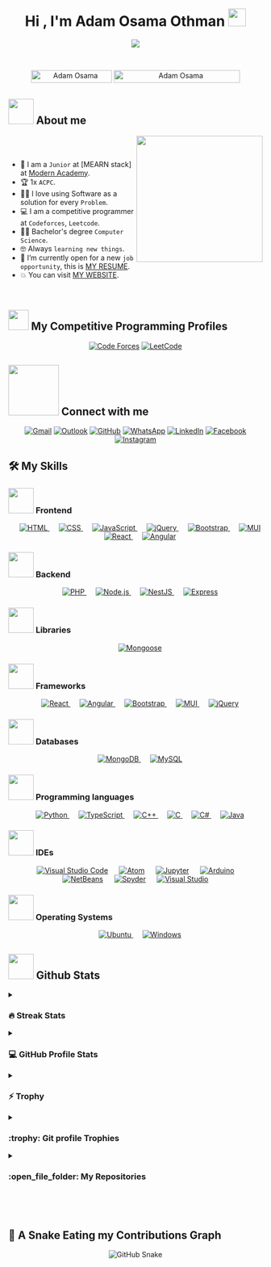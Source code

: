 
<h1 align="center">Hi , I'm Adam Osama Othman <img src="https://media.giphy.com/media/hvRJCLFzcasrR4ia7z/giphy.gif" width="35"></h1>

<p align="center">
  <a href="https://github.com/DenverCoder1/readme-typing-svg"><img src="https://readme-typing-svg.herokuapp.com?font=Time+New+Roman&color=%23C8BE25&size=25&center=true&vCenter=true&width=600&height=100&lines=MERN+Stack+Developer;Computer+Science+Student;Graduated+from+Modern+Academy;Competitive+Programmer;1x+ACPC;Received+Sponsorship+from+Orange+Digital+Center+for+Graduation+Project;Graduated+from+ITI+4-Months+MERN+Stack;Received+Excellent+in+Graduation+Project;Graduation+Project:+Predict+Air+Quality+and+Detect+Illness+in+Specific+Area;Always+Learning+New+Things"></a>
</p>

<br>

<p align="center"> 
	<img src="https://komarev.com/ghpvc/?username=adamosama9080&label=Profile%20views&color=0047AB&style=plastic?" alt="Adam Osama" height=25px, width=160px/> 
	<!---
		<a href = "https://commits.top/egypt.html" target="_blank">
			<img src="https://aktive.tk/egypt/7oSkaaa?color=red" alt="Most Active Users" target="_blank" height=25px, width=250px/> 
		</a>
	-->
	<a href = "https://commits.top/egypt.html" target="_blank">
		<img src="https://enfsgag3ayy6w9q.m.pipedream.net/&style=plastic" alt="Adam Osama" target="_blank" height=25px, width=250px/> 
	</a>

</p>

## <picture><img src = "https://github.com/7oSkaaa/7oSkaaa/blob/main/Images/about_me.gif?raw=true" width = 50px></picture> About me

<picture> <img align="right" src="https://github.com/7oSkaaa/7oSkaaa/blob/main/Images/Right_Side.gif?raw=true" width = 250px></picture>

<br><br>

- :school: I am a `Junior` at [MEARN stack] at [Modern Academy](https://mng.modern-academy.edu.eg/).
- :trophy: 1x `ACPC`.
- :technologist: I love using Software as a solution for every `Problem`.
- :computer: I am a competitive programmer at `Codeforces`, `Leetcode`.
- :student: Bachelor's degree `Computer Science`.
- :nerd_face: Always `learning new things`.
- :thinking: I’m currently open for a new `job opportunity`, this is [MY RESUME](https://csmodernacademyedu-my.sharepoint.com/:b:/g/personal/adam120000067_cs_modern-academy_edu_eg/Edss2X9CkxlHrZVUoCIteesB_TqF4I6Y1xseZ75GLpDI5w?e=XggCrN).
- :boom: You can visit [MY WEBSITE](https://github.com/AdamOsama9080).
<br>



## <picture> <img src="https://github.com/7oSkaaa/7oSkaaa/blob/main/Images/competitive_programming_profile.png?raw=true" width=40> </picture> My Competitive Programming Profiles

<p align="center">
  <a href="https://codeforces.com/profile/adamosama9080"><img src="https://img.icons8.com/external-tal-revivo-shadow-tal-revivo/50/000000/external-codeforces-programming-competitions-and-contests-programming-community-logo-shadow-tal-revivo.png" alt="Code Forces"/></a>
	<a href="https://leetcode.com/7oSkaa/"><img src="https://img.icons8.com/external-tal-revivo-shadow-tal-revivo/50/000000/external-level-up-your-coding-skills-and-quickly-land-a-job-logo-shadow-tal-revivo.png" alt="LeetCode"/></a>
</p>

## <picture> <img src="https://github.com/7oSkaaa/7oSkaaa/blob/main/Images/Connect-with-me.gif?raw=true" width="100px"> </picture> Connect with me
<p align="center">
<a href="mailto:adamosama9080@gmail.com"><img src="https://img.shields.io/badge/gmail-%23EA4335.svg?style=plastic&logo=gmail&logoColor=white" alt="Gmail"/></a>
<a href="mailto:adamosama9080@outlook.com"><img src="https://img.shields.io/badge/outlook-%230078D4.svg?style=plastic&logo=microsoft-outlook&logoColor=white" alt="Outlook"/></a>
<a href="https://github.com/AdamOsama9080"><img src="https://img.shields.io/badge/github-%23181717.svg?style=plastic&logo=github&logoColor=white" alt="GitHub"/></a>
<a href="https://wa.me/0201112675750"><img src="https://img.shields.io/badge/whatsapp-%2325D366.svg?style=plastic&logo=whatsapp&logoColor=white" alt="WhatsApp"/></a>
<a href="https://www.linkedin.com/in/adamosama/"><img src="https://img.shields.io/badge/linkedin-%230A66C2.svg?style=plastic&logo=linkedin&logoColor=white" alt="LinkedIn"/></a>
<a href="https://www.facebook.com/adam.hamad.3348/"><img src="https://img.shields.io/badge/facebook-%231877F2.svg?style=plastic&logo=facebook&logoColor=white" alt="Facebook"/></a>
<a href="https://www.instagram.com/dooomaaa3/"><img src="https://img.shields.io/badge/instagram-%23E4405F.svg?style=plastic&logo=instagram&logoColor=white" alt="Instagram"/></a>

</p>

## 🛠️ My Skills

### <picture> <img src = "https://cdn.dribbble.com/users/320114/screenshots/2573716/media/e4f29b931ace5d8c9b6e65c34c3df38d.gif?raw=true" width = 50px>  </picture> Frontend

  <!-- <h3 align="center">Frontend</h3> -->
<p align="center">
  &emsp;
  <a href="https://developer.mozilla.org/en-US/docs/Web/HTML" target="_blank">
    <img alt="HTML" src="https://img.shields.io/badge/HTML%20-%23E34F26.svg?style=plastic&logo=html5&logoColor=white">
  </a>
  &emsp;
  <a href="https://developer.mozilla.org/en-US/docs/Web/CSS" target="_blank">
    <img alt="CSS" src="https://img.shields.io/badge/CSS%20-%231572B6.svg?style=plastic&logo=css3&logoColor=white">
  </a>
  &emsp;
  <a href="https://developer.mozilla.org/en-US/docs/Web/JavaScript" target="_blank">
    <img alt="JavaScript" src="https://img.shields.io/badge/JavaScript%20-%23F7DF1E.svg?style=plastic&logo=javascript&logoColor=black">
  </a>
  &emsp;
  <a href="https://jquery.com/" target="_blank">
    <img alt="jQuery" src="https://img.shields.io/badge/jQuery%20-%230769AD.svg?style=plastic&logo=jquery&logoColor=white">
  </a>
  &emsp;
  <a href="https://getbootstrap.com/" target="_blank">
    <img alt="Bootstrap" src="https://img.shields.io/badge/Bootstrap%20-%23563D7C.svg?style=plastic&logo=bootstrap&logoColor=white">
  </a>
  &emsp;
  <a href="https://mui.com/" target="_blank">
    <img alt="MUI" src="https://img.shields.io/badge/MUI-%230081CB.svg?style=plastic&logo=mui&logoColor=white">
  </a>
  &emsp;
  <a href="https://reactjs.org/" target="_blank">
    <img alt="React" src="https://img.shields.io/badge/React%20-%2320232a.svg?style=plastic&logo=react&logoColor=%2361DAFB">
  </a>
  &emsp;
  <a href="https://angular.io/" target="_blank">
    <img alt="Angular" src="https://img.shields.io/badge/Angular%20-%23DD0031.svg?style=plastic&logo=angular&logoColor=white">
  </a>
</p>


### <picture> <img src = "https://sagaratechnology.com/blog/wp-content/uploads/2021/07/The-Fundamentals-of-Front-End-and-Back-End-Development.gif?raw=true" width = 50px>  </picture> Backend
<!-- <h3 align="center">Backend</h3> -->
<p align="center">
  &emsp;
  <a href="https://www.php.net/" target="_blank">
    <img alt="PHP" src="https://img.shields.io/badge/PHP-%23777BB4.svg?style=plastic&logo=php&logoColor=white">
  </a>
  &emsp;
  <a href="https://nodejs.org/" target="_blank">
    <img alt="Node.js" src="https://img.shields.io/badge/Node.js%20-%23339933.svg?style=plastic&logo=node.js&logoColor=white">
  </a>
  &emsp;
  <a href="https://nestjs.com/" target="_blank">
    <img alt="NestJS" src="https://img.shields.io/badge/NestJS%20-%23E0234E.svg?style=plastic&logo=nestjs&logoColor=white">
  </a>
  &emsp;
  <a href="https://expressjs.com/" target="_blank">
    <img alt="Express" src="https://img.shields.io/badge/Express.js%20-%23404d59.svg?style=plastic&logo=express&logoColor=%2361DAFB">
  </a>
</p>

### <picture> <img src = "https://cdn.dribbble.com/users/320114/screenshots/2573716/media/e4f29b931ace5d8c9b6e65c34c3df38d.gif?raw=true" width = 50px>  </picture> Libraries
<p align="center">
  &emsp;
  <a href="https://mongoosejs.com/" target="_blank">
    <img alt="Mongoose" src="https://img.shields.io/badge/Mongoose%20-%23880000.svg?style=plastic&logo=mongoose&logoColor=white">
  </a>
</p>


### <picture> <img src = "https://res.cloudinary.com/rangle/image/upload/w_auto,q_auto,dpr_auto,f_auto/v1659119378/rangle.io/blogs/javascript-frameworks-the-year-of-convergence/feature-photo.gif?raw=true" width = 50px>  </picture> Frameworks
<p align="center">
  &emsp;
  <a href="https://reactjs.org/" target="_blank">
    <img alt="React" src="https://img.shields.io/badge/React%20-%2320232a.svg?style=plastic&logo=react&logoColor=%2361DAFB">
  </a>
  &emsp;
  <a href="https://angular.io/" target="_blank">
    <img alt="Angular" src="https://img.shields.io/badge/Angular%20-%23DD0031.svg?style=plastic&logo=angular&logoColor=white">
  </a>
  &emsp;
  <a href="https://getbootstrap.com/" target="_blank">
    <img alt="Bootstrap" src="https://img.shields.io/badge/Bootstrap%20-%23563D7C.svg?style=plastic&logo=bootstrap&logoColor=white">
  </a>
  &emsp;
  <a href="https://mui.com/" target="_blank">
    <img alt="MUI" src="https://img.shields.io/badge/MUI-%230081CB.svg?style=plastic&logo=mui&logoColor=white">
  </a>
  &emsp;
  <a href="https://jquery.com/" target="_blank">
    <img alt="jQuery" src="https://img.shields.io/badge/jQuery%20-%230769AD.svg?style=plastic&logo=jquery&logoColor=white">
  </a>
</p>

### <picture> <img src = "https://cdn.dribbble.com/users/24711/screenshots/3886002/media/cf7c84efc880bb82ca058f764833a073.gif?raw=true" width = 50px>  </picture> Databases
  <!-- <h3 align="center">Databases</h3> -->
<p align="center">
  &emsp;
  <a href="https://www.mongodb.com/" target="_blank">
    <img alt="MongoDB" src="https://img.shields.io/badge/MongoDB-%2347A248.svg?style=plastic&logo=mongodb&logoColor=white">
  </a>
  &emsp;
  <a href="https://www.mysql.com/" target="_blank">
    <img alt="MySQL" src="https://img.shields.io/badge/MySQL-%2300f.svg?style=plastic&logo=mysql&logoColor=white">
  </a>
</p>

### <picture> <img src = "https://github.com/7oSkaaa/7oSkaaa/blob/main/Images/Programming_Languages.gif?raw=true" width = 50px>  </picture> Programming languages
  <!-- <h3 align="center">Programming Languages</h3> -->
<p align="center">
  &emsp;
  <a href="https://www.python.org/" target="_blank">
    <img alt="Python" src="https://img.shields.io/badge/Python%20-%2314354C.svg?style=plastic&logo=python&logoColor=white">
  </a>
  &emsp;
  <a href="https://www.typescriptlang.org/" target="_blank">
    <img alt="TypeScript" src="https://img.shields.io/badge/TypeScript%20-%23007ACC.svg?style=plastic&logo=typescript&logoColor=white">
  </a>
  &emsp;
  <a href="https://www.w3schools.com/cpp/" target="_blank">
    <img alt="C++" src="https://img.shields.io/badge/C++%20-%2300599C.svg?style=plastic&logo=c%2B%2B&logoColor=white">
  </a>
  &emsp;
  <a href="https://www.cprogramming.com/" target="_blank">
    <img alt="C" src="https://img.shields.io/badge/C%20-%232370ED.svg?style=plastic&logo=c&logoColor=white">
  </a>
  &emsp;
  <a href="https://learn.microsoft.com/en-us/dotnet/csharp/" target="_blank">
    <img alt="C#" src="https://img.shields.io/badge/C%23%20-%23239120.svg?style=plastic&logo=c-sharp&logoColor=white">
  </a>
  &emsp;
  <a href="https://www.java.com" target="_blank">
    <img alt="Java" src="https://img.shields.io/badge/Java-%23007396.svg?style=plastic&logo=java&logoColor=white">
  </a>
</p>

### <picture> <img src="https://github.com/7oSkaaa/7oSkaaa/blob/main/Images/IDEs.gif?raw=true" width="50px"> </picture> IDEs

<p align="center">
  &emsp;
  <a href="#"><img alt="Visual Studio Code" src="https://img.shields.io/badge/Visual%20Studio%20Code-0078d7.svg?style=plastic&logo=visual-studio-code&logoColor=white"></a>
  &emsp;
  <a href="#"><img alt="Atom" src="https://img.shields.io/badge/atom-%2366595C.svg?&style=plastic&logo=atom&logoColor=white"></a>
  &emsp;
  <a href="#"><img alt="Jupyter" src="https://img.shields.io/badge/Jupyter-%23F37626.svg?&style=plastic&logo=jupyter&logoColor=white"></a>
  &emsp;
  <a href="#"><img alt="Arduino" src="https://img.shields.io/badge/Arduino-%2300979D.svg?&style=plastic&logo=arduino&logoColor=white"></a>
  &emsp;
  <a href="#"><img alt="NetBeans" src="https://img.shields.io/badge/NetBeans-%231B6AC6.svg?&style=plastic&logo=apache-netbeans-ide&logoColor=white"></a>
  &emsp;
  <a href="#"><img alt="Spyder" src="https://img.shields.io/badge/Spyder-%23FF0000.svg?&style=plastic&logo=spyder-ide&logoColor=white"></a>
  &emsp;
  <a href="#"><img alt="Visual Studio" src="https://img.shields.io/badge/Visual%20Studio-5C2D91.svg?style=plastic&logo=visual-studio&logoColor=white"></a>
</p>


### <picture> <img src = "https://github.com/7oSkaaa/7oSkaaa/raw/main/Images/OS.gif?raw=true" width = 50px>  </picture> Operating Systems
  <!-- <h3 align="center">Operating Systems</h3> -->
<p align="center">
  &emsp;
  <a href="https://ubuntu.com/" target="_blank">
    <img alt="Ubuntu" src="https://img.shields.io/badge/Ubuntu-%23E95420.svg?style=plastic&logo=ubuntu&logoColor=white">
  </a>
  &emsp;
  <a href="https://www.microsoft.com/en-us/windows" target="_blank">
    <img alt="Windows" src="https://img.shields.io/badge/Windows-%230078D6.svg?style=plastic&logo=windows&logoColor=white">
  </a>
</p>


## <picture> <img src = "https://github.com/7oSkaaa/7oSkaaa/blob/main/Images/Statistics.gif?raw=true" width = 50px>  </picture> Github Stats

<details><summary><h3> 🔥 Streak Stats</h3></summary>

<p align="center"><img src="https://github-readme-streak-stats.herokuapp.com/?user=adamosama9080&theme=tokyonight_duo" alt="adamosama9080" /></p>

</details>
  
<details><summary><h3>💻 GitHub Profile Stats</h3></summary>

----
	
<p align="center">
    <a href="https://github.com/anuraghazra/github-readme-stats">
	    <img alt="Adam's Github Stats" src="https://github-readme-stats.vercel.app/api?username=adamosama9080&show_icons=true&count_private=true&locale=en&theme=tokyonight&layout=compact" height="230px"/></a>
	  <img src="https://github-readme-stats.vercel.app/api/top-langs?username=adamosama9080&langs_count=10&show_icons=true&locale=en&theme=tokyonight" alt="adamosama9080" height="230px"/>
<br/>

  <b>Note:</b> Top languages is only a metric of the languages my public code consists of and doesn't reflect experience or skill level.
  </p>
</details>

<details>
  <summary><h3>⚡ Trophy</h3></summary>
  <p align="center">
    <img src="https://github-contributor-stats.vercel.app/api?username=adamosama9080&limit=5&theme=tokyonight&combine_all_yearly_contributions=true" alt="GitHub Contributor Stats" />
  </p>
</details>


<details>
  <summary><h3>:trophy: Git profile Trophies</h3></summary>

  ----

  <p align="center">
    <a href="https://github.com/ryo-ma/github-profile-trophy">
      <img src="https://github-profile-trophy.vercel.app/?username=adamosama9080&layout=compact&theme=tokyonight&column=4&margin-w=15&margin-h=15" alt="adamosama9080" />
    </a>
  </p>

  <!-- <p align="center">
    <a href="https://holopin.io/@adamosama9080">
      <img src="https://holopin.io/api/user/board?user=adamosama9080" alt="@Adam's Holopin board" />
    </a>
  </p> -->
</details>

<details><summary><h3> :open_file_folder: My Repositories </h3></summary>



<div>
  <p align="center">
	<a href="https://github.com/AdamOsama9080/Air-observer">
      		<img src="https://github-readme-stats.vercel.app/api/pin/?username=adamosama9080&repo=Air-observer&theme=tokyonight" alt="GitHub Stats" />
    	</a>
	<a href="https://github.com/AdamOsama9080/tours-and-travellers">
      		<img src="https://github-readme-stats.vercel.app/api/pin/?username=AdamOsama9080&repo=tours-and-travellers&theme=tokyonight" alt="GitHub Stats" />
    	</a>
    	<a href="https://github.com/AdamOsama9080/Event-Planning">
      		<img src="https://github-readme-stats.vercel.app/api/pin/?username=AdamOsama9080&repo=Event-Planning&theme=tokyonight" alt="GitHub Stats" />
    	</a>
    	<a href="https://github.com/AdamOsama9080/Furniture-E-Commerce">
      		<img src="https://github-readme-stats.vercel.app/api/pin/?username=AdamOsama9080&repo=Furniture-E-Commerce&theme=tokyonight" alt="GitHub Stats" />
    	</a>
    	<a href="https://github.com/AdamOsama9080/e-commerce">
      		<img src="https://github-readme-stats.vercel.app/api/pin/?username=AdamOsama9080&repo=e-commerce&theme=tokyonight" alt="GitHub Stats" />
    	</a>
	 <a href="https://github.com/AdamOsama9080/Pdf-Excel-Upload">
      		<img src="https://github-readme-stats.vercel.app/api/pin/?username=AdamOsama9080&repo=Pdf-Excel-Upload&theme=tokyonight" alt="GitHub Stats" />
    	</a>
	<a href="https://github.com/AdamOsama9080/API-take-sensor-reading-from-database">
      		<img src="https://github-readme-stats.vercel.app/api/pin/?username=AdamOsama9080&repo=API-take-sensor-reading-from-database&theme=tokyonight" alt="GitHub Stats" />
    	</a>
	<a href="https://github.com/AdamOsama9080/Movies-View">
      		<img src="https://github-readme-stats.vercel.app/api/pin/?username=AdamOsama9080&repo=Movies-View&theme=tokyonight" alt="GitHub Stats" />
    	</a>
	<a href="https://github.com/AdamOsama9080/json-server-furniture-project">
      		<img src="https://github-readme-stats.vercel.app/api/pin/?username=AdamOsama9080&repo=json-server-furniture-project&theme=tokyonight" alt="GitHub Stats" />
    	</a>
	<a href="https://github.com/AdamOsama9080/json-server-event-planning-tool">
      		<img src="https://github-readme-stats.vercel.app/api/pin/?username=AdamOsama9080&repo=json-server-event-planning-tool" alt="GitHub Stats" />
    	</a>
  <a href="https://github.com/AdamOsama9080/Tours-API-">
      		<img src="https://github-readme-stats.vercel.app/api/pin/?username=AdamOsama9080&repo=Tours-API-&theme=tokyonight" alt="GitHub Stats" />
    	</a>
	<a href="https://github.com/AdamOsama9080/apis">
      		<img src="https://github-readme-stats.vercel.app/api/pin/?username=AdamOsama9080&repo=apis&theme=tokyonight" alt="GitHub Stats" />
    	</a>
	<a href="https://github.com/AdamOsama9080/email-pdf">
      		<img src="https://github-readme-stats.vercel.app/api/pin/?username=AdamOsama9080&repo=email-pdf&theme=tokyonight" alt="GitHub Stats" />
    	</a>
	<a href="https://github.com/AdamOsama9080/Todo">
      		<img src="https://github-readme-stats.vercel.app/api/pin/?username=AdamOsama9080&repo=Todo&theme=tokyonight" alt="GitHub Stats" />
    	</a>
  <a href="https://github.com/AdamOsama9080/Chat-Room">
      		<img src="https://github-readme-stats.vercel.app/api/pin/?username=AdamOsama9080&repo=Chat-Room&theme=tokyonight" alt="GitHub Stats" />
    	</a>
	<a href="https://github.com/AdamOsama9080/Templet-One-Project">
      		<img src="https://github-readme-stats.vercel.app/api/pin/?username=AdamOsama9080&repo=Templet-One-Project&theme=tokyonight" alt="GitHub Stats" />
    	</a>
	<a href="https://github.com/AdamOsama9080/AdamOsama9080-">
      		<img src="https://github-readme-stats.vercel.app/api/pin/?username=AdamOsama9080&repo=AdamOsama9080-&theme=tokyonight" alt="GitHub Stats" />
    	</a>
		<!--<a href="https://github.com/7oSkaaa/vJudge-Board-Scrapper">
      		<img src="https://github-readme-stats.vercel.app/api/pin/?username=7oSkaaa&repo=vJudge-Board-Scrapper&theme=tokyonight" alt="GitHub Stats" />
    	</a>
	<a href="https://github.com/7oSkaaa/CP-Templates-Snippets">
      		<img src="https://github-readme-stats.vercel.app/api/pin/?username=7oSkaaa&repo=CP-Templates-Snippets&theme=tokyonight" alt="GitHub Stats" />
    	</a>
	<a href="https://github.com/7oSkaaa/Udemy-Website">
      		<img src="https://github-readme-stats.vercel.app/api/pin/?username=7oSkaaa&repo=Udemy-Website&theme=tokyonight" alt="GitHub Stats" />
    	</a> -->
  </p>
</div>
</details>

</br></br>
	
## 🐍 A Snake Eating my Contributions Graph

<p align="center">
  <picture>
    <source media="(prefers-color-scheme: dark)" srcset="dist/snake-dark.svg">
    <source media="(prefers-color-scheme: light)" srcset="dist/snake.svg">
    <img alt="GitHub Snake" src="dist/snake.svg">
  </picture>
</p>
